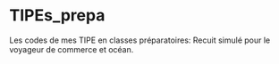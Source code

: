 # TIPEs_prepa
Les codes de mes TIPE en classes préparatoires: Recuit simulé pour le voyageur de commerce et océan.
